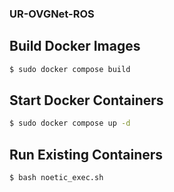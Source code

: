 ### UR-OVGNet-ROS

## Build Docker Images

```bash
$ sudo docker compose build
```

## Start Docker Containers

```bash
$ sudo docker compose up -d
```

## Run Existing Containers

```bash
$ bash noetic_exec.sh
```